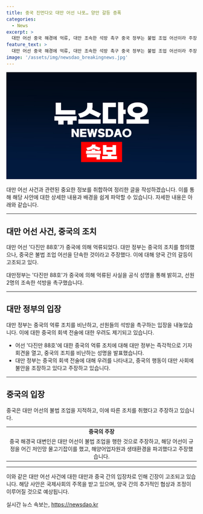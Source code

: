 ```yaml
---
title: 중국 진먼다오 대만 어선 나포… 양안 갈등 증폭
categories:
  - News
excerpt: >
  대만 어선 중국 해경에 억류, 대만 조속한 석방 촉구 중국 정부는 불법 조업 어선이라 주장. 대만 정부는 중국의 회색 전술이라 비난. 대만 어선 다진만 88호를 중국이 확보, 선장 등 2명은 대만인, 승무원 3명은 인도네시아인. 대만 해경은 중국 해경과의 충돌을 막기 위해 철수 결정. 중국은 회색지대 전술로 대만과의 긴장 조장. 중국은 대만 총통 취임 이후 압박 가중, 대만 관리들은 중국의 대만인 구금 우려. 중국 정부는 대만 어선의 불법 조업을 지적하고 나섰다고 밝혔다.
feature_text: >
  대만 어선 중국 해경에 억류, 대만 조속한 석방 촉구 중국 정부는 불법 조업 어선이라 주장. 대만 정부는 중국의 회색 전술이라 비난. 대만 어선 다진만 88호를 중국이 확보, 선장 등 2명은 대만인, 승무원 3명은 인도네시아인. 대만 해경은 중국 해경과의 충돌을 막기 위해 철수 결정. 중국은 회색지대 전술로 대만과의 긴장 조장. 중국은 대만 총통 취임 이후 압박 가중, 대만 관리들은 중국의 대만인 구금 우려. 중국 정부는 대만 어선의 불법 조업을 지적하고 나섰다고 밝혔다.
image: '/assets/img/newsdao_breakingnews.jpg'
---
```


<p><img src="/assets/img/newsdao_breakingnews.jpg" alt="flaretime 속보" /></p>

<p>대만 어선 사건과 관련된 중요한 정보를 취합하여 정리한 글을 작성하겠습니다. 이를 통해 해당 사안에 대한 상세한 내용과 배경을 쉽게 파악할 수 있습니다. 자세한 내용은 아래와 같습니다.</p>

<hr />

<h2 data-ke-size="size26">대만 어선 사건, 중국의 조치</h2>

<p>대만 어선 '다진만 88호'가 중국에 의해 억류되었다. 대만 정부는 중국의 조치를 항의했으나, 중국은 불법 조업 어선을 단속한 것이라고 주장했다. 이에 대해 양국 간의 갈등이 고조되고 있다.</p>

<p data-ke-size="size16">대만정부는 '다진만 88호'가 중국에 의해 억류된 사실을 공식 성명을 통해 밝히고, 선원 2명의 조속한 석방을 촉구했습니다.</p>

<hr />

<h2 data-ke-size="size26">대만 정부의 입장</h2>

<p>대만 정부는 중국의 억류 조치를 비난하고, 선원들의 석방을 촉구하는 입장을 내놓았습니다. 이에 대한 중국의 회색 전술에 대한 우려도 제기되고 있습니다.</p>

<ul>
    <li>어선 '다진만 88호'에 대한 중국의 억류 조치에 대해 대만 정부는 즉각적으로 기자회견을 열고, 중국의 조치를 비난하는 성명을 발표했습니다.</li>
    <li>대만 정부는 중국의 회색 전술에 대해 우려를 나타내고, 중국의 행동이 대만 사회에 불안을 조장하고 있다고 주장하고 있습니다.</li>
</ul>

<hr />

<h2 data-ke-size="size26">중국의 입장</h2>

<p>중국은 대만 어선의 불법 조업을 지적하고, 이에 따른 조치를 취했다고 주장하고 있습니다.</p>

<table>
    <tr>
        <td style="text-align: center; height: 17px;"><b>중국의 주장</b></td>
    </tr>
    <tr>
        <td style="text-align: center; height: 17px;">중국 해경국 대변인은 대만 어선이 불법 조업을 행한 것으로 주장하고, 해당 어선이 규정을 어긴 저인망 물고기잡이를 했고, 해양어업자원과 생태환경을 파괴했다고 주장했습니다.</td>
    </tr>
</table>

<hr />

<p>이와 같은 대만 어선 사건에 대한 대만과 중국 간의 입장차로 인해 긴장이 고조되고 있습니다. 해당 사안은 국제사회의 주목을 받고 있으며, 양국 간의 추가적인 협상과 조정이 이루어질 것으로 예상됩니다.</p>
실시간 뉴스 속보는, <a href="https://newsdao.kr" rel="dofollow">https://newsdao.kr</a>


